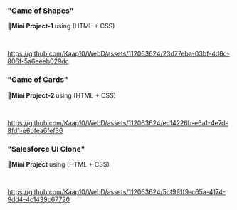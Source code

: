 <h3> <u>"Game of Shapes"</u> </h3>
<p> <b> 🔸Mini Project-1 </b>using (HTML + CSS)</p>
<br>

https://github.com/Kaap10/WebD/assets/112063624/23d77eba-03bf-4d6c-806f-5a6eeeb029dc

<h3> "Game of Cards" </h3>
<p> <b> 🔸Mini Project-2 </b>using (HTML + CSS)</p>
<br>

https://github.com/Kaap10/WebD/assets/112063624/ec14226b-e6a1-4e7d-8fd1-e6bfea6fef36

<h3> "Salesforce UI Clone" </h3>
<p> <b> 🔸Mini Project </b>using (HTML + CSS)</p>
<br>

https://github.com/Kaap10/WebD/assets/112063624/5cf991f9-c65a-4174-9dd4-4c1439c67720
